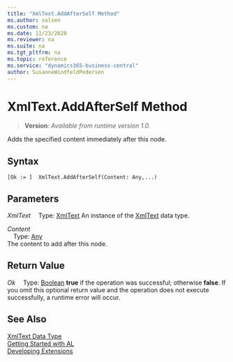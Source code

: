 ```yaml
---
title: "XmlText.AddAfterSelf Method"
ms.author: solsen
ms.custom: na
ms.date: 11/23/2020
ms.reviewer: na
ms.suite: na
ms.tgt_pltfrm: na
ms.topic: reference
ms.service: "dynamics365-business-central"
author: SusanneWindfeldPedersen
---
```

[//]: # (START>DO_NOT_EDIT)
[//]: # (IMPORTANT:Do not edit any of the content between here and the END>DO_NOT_EDIT.)
[//]: # (Any modifications should be made in the .xml files in the ModernDev repo.)
# XmlText.AddAfterSelf Method
> **Version**: _Available from runtime version 1.0._

Adds the specified content immediately after this node.


## Syntax
```
[Ok := ]  XmlText.AddAfterSelf(Content: Any,...)
```
## Parameters
*XmlText*
&emsp;Type: [XmlText](xmltext-data-type.md)
An instance of the [XmlText](xmltext-data-type.md) data type.

*Content*  
&emsp;Type: [Any](../any/any-data-type.md)  
The content to add after this node.  


## Return Value
*Ok*
&emsp;Type: [Boolean](../boolean/boolean-data-type.md)
**true** if the operation was successful; otherwise **false**.   If you omit this optional return value and the operation does not execute successfully, a runtime error will occur.  


[//]: # (IMPORTANT: END>DO_NOT_EDIT)
## See Also
[XmlText Data Type](xmltext-data-type.md)  
[Getting Started with AL](../../devenv-get-started.md)  
[Developing Extensions](../../devenv-dev-overview.md)
